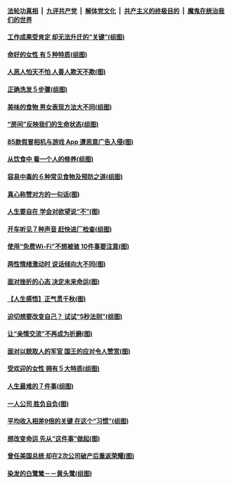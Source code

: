 ####  [法轮功真相](../../../../basic/blob/master/README.md?t=08191826) &nbsp;|&nbsp; [九评共产党](../../../../9ping.md/blob/master/README.md?t=08191826) &nbsp;|&nbsp; [解体党文化](../../../../jtdwh.md/blob/master/README.md?t=08191826)  &nbsp;|&nbsp; [共产主义的终极目的](../../../../gczydzjmd.md/blob/master/README.md?t=08191826) &nbsp;|&nbsp; [魔鬼在统治我们的世界](../../../../mgztzwmdsj.md/blob/master/README.md?t=08191826) 

#### [工作成果受肯定 却无法升迁的“关键”(组图)](../pages/p8/904239.md?t=08191826) 

#### [命好的女性 有５种特质(组图)](../pages/p8/904008.md?t=08191826) 

#### [人恶人怕天不怕 人善人欺天不欺(图)](../pages/p8/903708.md?t=08191826) 

#### [正确洗发５步骤(组图)](../pages/p8/904066.md?t=08191826) 

#### [美味的食物 男女表现方法大不同(组图)](../pages/p8/904038.md?t=08191826) 

#### [“房间”反映我们的生命状态(组图)](../pages/p8/903625.md?t=08191826) 

#### [85款假冒相机与游戏 App 遭恶意广告入侵(图)](../pages/p8/904001.md?t=08191826) 

#### [从饮食中 看一个人的修养(组图)](../pages/p8/904020.md?t=08191826) 

#### [容易中毒的６种常见食物及预防之道(组图)](../pages/p8/904019.md?t=08191826) 

#### [真心称赞对方的一句话(图)](../pages/p8/903899.md?t=08191826) 

#### [人生要自在 学会对欲望说“不”(图)](../pages/p8/903822.md?t=08191826) 

#### [开车听见７种声音 赶快进厂检查(组图)](../pages/p8/903792.md?t=08191826) 

#### [使用“免费Wi-Fi”不想被骇 10件事要注意(图)](../pages/p8/903693.md?t=08191826) 

#### [两性情绪激动时 说话倾向大不同(图)](../pages/p8/903896.md?t=08191826) 

#### [面对挫折的心态 决定未来命运(图)](../pages/p8/903615.md?t=08191826) 

#### [【人生感悟】正气贯千秋(图)](../pages/p8/903658.md?t=08191826) 

#### [迫切想要改变自己？ 试试“5秒法则”(组图)](../pages/p8/903788.md?t=08191826) 

#### [让“亲情交流”不再成为折磨(图)](../pages/p8/903787.md?t=08191826) 

#### [面对以貌取人的军官 国王的应对令人赞赏(图)](../pages/p8/903601.md?t=08191826) 

#### [受欢迎的女性 拥有５大特质(组图)](../pages/p8/903664.md?t=08191826) 

#### [人生最难的７件事(组图)](../pages/p8/903690.md?t=08191826) 

#### [一人公司 胜负自负(图)](../pages/p8/903592.md?t=08191826) 

#### [平均收入相差9倍的关键 在这个“习惯”(组图)](../pages/p8/903609.md?t=08191826) 

#### [想改变命运 先从“这件事”做起(图)](../pages/p8/903613.md?t=08191826) 

#### [曾任美国总统 却在2次公司破产后重返荣耀(图)](../pages/p8/903065.md?t=08191826) 

#### [染发的白鹭鸶－－黄头鹭(组图)](../pages/p8/903550.md?t=08191826) 


